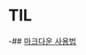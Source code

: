 # TIL  
-## [마크다운 사용법](https://github.com/wasitac/TIL/blob/master/%EB%A7%88%ED%81%AC%EB%8B%A4%EC%9A%B4.md)
